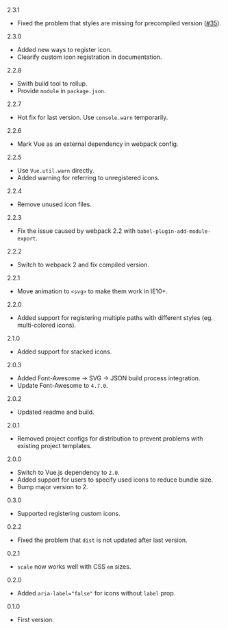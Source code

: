 2.3.1
* Fixed the problem that styles are missing for precompiled version ([#35](https://github.com/Justineo/vue-awesome/issues/35)).

2.3.0
* Added new ways to register icon.
* Clearify custom icon registration in documentation.

2.2.8
* Swith build tool to rollup.
* Provide `module` in `package.json`.

2.2.7
* Hot fix for last version. Use `console.warn` temporarily.

2.2.6
* Mark Vue as an external dependency in webpack config.

2.2.5
* Use `Vue.util.warn` directly.
* Added warning for referring to unregistered icons.

2.2.4
* Remove unused icon files.

2.2.3
* Fix the issue caused by webpack 2.2 with `babel-plugin-add-module-export`.

2.2.2
* Switch to webpack 2 and fix compiled version.

2.2.1
* Move animation to `<svg>` to make them work in IE10+.

2.2.0
* Added support for registering multiple paths with different styles (eg. multi-colored icons).

2.1.0
* Added support for stacked icons.

2.0.3
* Added Font-Awesome -> SVG -> JSON build process integration.
* Update Font-Awesome to `4.7.0`.

2.0.2
* Updated readme and build.

2.0.1
* Removed project configs for distribution to prevent problems with existing project templates.

2.0.0
* Switch to Vue.js dependency to `2.0`.
* Added support for users to specify used icons to reduce bundle size.
* Bump major version to 2.

0.3.0
* Supported registering custom icons.

0.2.2
* Fixed the problem that `dist` is not updated after last version.

0.2.1
* `scale` now works well with CSS `em` sizes.

0.2.0
* Added `aria-label="false"` for icons without `label` prop.

0.1.0
* First version.
